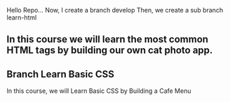 Hello Repo...
Now, I create a branch develop
Then, we create a sub branch learn-html

## In this course we will learn the most common HTML tags by building our own cat photo app.

## Branch Learn Basic CSS

In this course, we will Learn Basic CSS by Building a Cafe Menu
